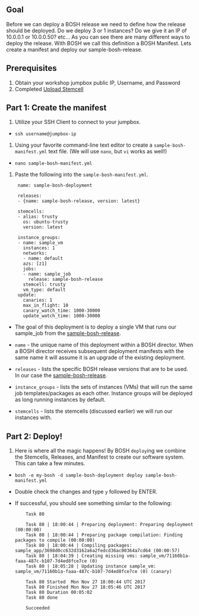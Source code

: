 ## Goal

Before we can deploy a BOSH release we need to define how the release should be deployed. Do we deploy 3 or 1 instances? Do we give it an IP of 10.0.0.1 or 10.0.0.50? etc...
As you can see there are many different ways to deploy the release. With BOSH we call this definition a BOSH Manifest. Lets create a manifest and deploy our sample-bosh-release.

## Prerequisites

1. Obtain your workshop jumpbox public IP, Username, and Password 
1. Completed [Upload Stemcell]("../upload-stemcell")

## Part 1: Create the manifest

1. Utilize your SSH Client to connect to your jumpbox.

  - `ssh username@jumpbox-ip`

1. Using your favorite command-line text editor to create a `sample-bosh-manifest.yml` text file. (We will use `nano`, but `vi` works as well!)

  - `nano sample-bosh-manifest.yml`

1. Paste the following into the `sample-bosh-manifest.yml`.

        name: sample-bosh-deployment

        releases:
        - {name: sample-bosh-release, version: latest}

        stemcells:
        - alias: trusty
          os: ubuntu-trusty
          version: latest

        instance_groups:
        - name: sample_vm
          instances: 1
          networks:
          - name: default
          azs: [z1]
          jobs:
          - name: sample_job
            release: sample-bosh-release
          stemcell: trusty
          vm_type: default
        update:
          canaries: 1
          max_in_flight: 10
          canary_watch_time: 1000-30000
          update_watch_time: 1000-30000

  - The goal of this deployment is to deploy a single VM that runs our sample_job from the [sample-bosh-release](https://github.com/Oskoss/bosh-release).

  - `name` - the unique name of this deployment within a BOSH director. When a BOSH director receives subsequent deployment manifests with the same name it will assume it is an upgrade of the existing deployment.

  - `releases` - lists the specific BOSH release versions that are to be used. In our case the [sample-bosh-release](https://github.com/Oskoss/bosh-release).

  - `instance_groups` - lists the sets of instances (VMs) that will run the same job templates/packages as each other. Instance groups will be deployed as long running instances by default.

  - `stemcells` - lists the stemcells (discussed earlier) we will run our instances with.

## Part 2: Deploy!

1. Here is where all the magic happens! By BOSH `deploy`ing we combine the Stemcells, Releases, and Manifest to create our software system. This can take a few minutes.

  - `bosh -e my-bosh -d sample-bosh-deployment deploy sample-bosh-manifest.yml`

  - Double check the changes and type `y` followed by ENTER.

  - If successful, you should see something similar to the following:

            Task 80

            Task 80 | 18:00:44 | Preparing deployment: Preparing deployment (00:00:00)
            Task 80 | 18:00:44 | Preparing package compilation: Finding packages to compile (00:00:00)
            Task 80 | 18:00:44 | Compiling packages: sample_app/3698d0cc632d3162a6a2fedcd36ac00364a7cd64 (00:00:57)
            Task 80 | 18:04:39 | Creating missing vms: sample_vm/71160b1a-faaa-487c-b107-7d4ed8fce7ce (0)
            Task 80 | 18:05:28 | Updating instance sample_vm: sample_vm/71160b1a-faaa-487c-b107-7d4ed8fce7ce (0) (canary)

            Task 80 Started  Mon Nov 27 18:00:44 UTC 2017
            Task 80 Finished Mon Nov 27 18:05:46 UTC 2017
            Task 80 Duration 00:05:02
            Task 80 done

            Succeeded
